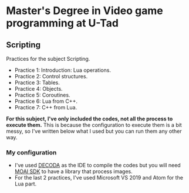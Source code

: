 # Master's Degree in Video game programming at U-Tad
## Scripting

Practices for the subject Scripting.

* Practice 1: Introduction: Lua operations.
* Practice 2: Control structures.
* Practice 3: Tables.
* Practice 4: Objects.
* Practice 5: Coroutines.
* Practice 6: Lua from C++.
* Practice 7: C++ from Lua.

**For this subject, I've only included the codes, not all the process to execute them.**
This is because the configuration to execute them is a bit messy, so I've written below what I used but you can run them any other way. 

### My configuration
* I've used [DECODA](https://unknownworlds.com/decoda/) as the IDE to compile the codes but you will need [MOAI SDK](https://drive.google.com/file/d/1yTzb58-4ohLcq7kkeUHVy7taopb8woCf/view?usp=sharing) to have a library that process images.
* For the last 2 practices, I've used Microsoft VS 2019 and Atom for the Lua part.
